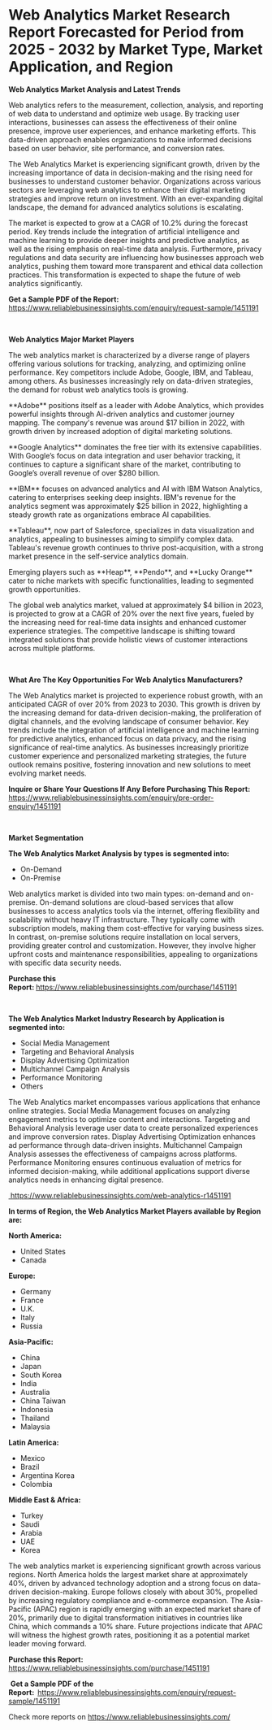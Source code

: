 <p><h1>Web Analytics Market Research Report Forecasted for Period from 2025 -  2032 by Market Type, Market Application, and Region</h1></p><p><strong>Web Analytics Market Analysis and Latest Trends</strong></p>
<p><p>Web analytics refers to the measurement, collection, analysis, and reporting of web data to understand and optimize web usage. By tracking user interactions, businesses can assess the effectiveness of their online presence, improve user experiences, and enhance marketing efforts. This data-driven approach enables organizations to make informed decisions based on user behavior, site performance, and conversion rates.</p><p>The Web Analytics Market is experiencing significant growth, driven by the increasing importance of data in decision-making and the rising need for businesses to understand customer behavior. Organizations across various sectors are leveraging web analytics to enhance their digital marketing strategies and improve return on investment. With an ever-expanding digital landscape, the demand for advanced analytics solutions is escalating.</p><p>The market is expected to grow at a CAGR of 10.2% during the forecast period. Key trends include the integration of artificial intelligence and machine learning to provide deeper insights and predictive analytics, as well as the rising emphasis on real-time data analysis. Furthermore, privacy regulations and data security are influencing how businesses approach web analytics, pushing them toward more transparent and ethical data collection practices. This transformation is expected to shape the future of web analytics significantly.</p></p>
<p><strong>Get a Sample PDF of the Report:&nbsp;</strong> <a href="https://www.reliablebusinessinsights.com/enquiry/request-sample/1451191?utm_campaign=2524&utm_medium=2&utm_source=Github&utm_content=ia&utm_term=09032025&utm_id=web-analytics">https://www.reliablebusinessinsights.com/enquiry/request-sample/1451191</a></p>
<p>&nbsp;</p>
<p><strong>Web Analytics Major Market Players</strong></p>
<p><p>The web analytics market is characterized by a diverse range of players offering various solutions for tracking, analyzing, and optimizing online performance. Key competitors include Adobe, Google, IBM, and Tableau, among others. As businesses increasingly rely on data-driven strategies, the demand for robust web analytics tools is growing.</p><p>**Adobe** positions itself as a leader with Adobe Analytics, which provides powerful insights through AI-driven analytics and customer journey mapping. The company's revenue was around $17 billion in 2022, with growth driven by increased adoption of digital marketing solutions.</p><p>**Google Analytics** dominates the free tier with its extensive capabilities. With Google’s focus on data integration and user behavior tracking, it continues to capture a significant share of the market, contributing to Google’s overall revenue of over $280 billion.</p><p>**IBM** focuses on advanced analytics and AI with IBM Watson Analytics, catering to enterprises seeking deep insights. IBM's revenue for the analytics segment was approximately $25 billion in 2022, highlighting a steady growth rate as organizations embrace AI capabilities.</p><p>**Tableau**, now part of Salesforce, specializes in data visualization and analytics, appealing to businesses aiming to simplify complex data. Tableau's revenue growth continues to thrive post-acquisition, with a strong market presence in the self-service analytics domain.</p><p>Emerging players such as **Heap**, **Pendo**, and **Lucky Orange** cater to niche markets with specific functionalities, leading to segmented growth opportunities. </p><p>The global web analytics market, valued at approximately $4 billion in 2023, is projected to grow at a CAGR of 20% over the next five years, fueled by the increasing need for real-time data insights and enhanced customer experience strategies. The competitive landscape is shifting toward integrated solutions that provide holistic views of customer interactions across multiple platforms.</p></p>
<p>&nbsp;</p>
<p><strong>What Are The Key Opportunities For Web Analytics Manufacturers?</strong></p>
<p><p>The Web Analytics market is projected to experience robust growth, with an anticipated CAGR of over 20% from 2023 to 2030. This growth is driven by the increasing demand for data-driven decision-making, the proliferation of digital channels, and the evolving landscape of consumer behavior. Key trends include the integration of artificial intelligence and machine learning for predictive analytics, enhanced focus on data privacy, and the rising significance of real-time analytics. As businesses increasingly prioritize customer experience and personalized marketing strategies, the future outlook remains positive, fostering innovation and new solutions to meet evolving market needs.</p></p>
<p><strong>Inquire or Share Your Questions If Any Before Purchasing This Report:</strong> <a href="https://www.reliablebusinessinsights.com/enquiry/pre-order-enquiry/1451191?utm_campaign=2524&utm_medium=2&utm_source=Github&utm_content=ia&utm_term=09032025&utm_id=web-analytics">https://www.reliablebusinessinsights.com/enquiry/pre-order-enquiry/1451191</a></p>
<p>&nbsp;</p>
<p><strong>Market Segmentation</strong></p>
<p><strong>The Web Analytics Market Analysis by types is segmented into:</strong></p>
<p><ul><li>On-Demand</li><li>On-Premise</li></ul></p>
<p><p>Web analytics market is divided into two main types: on-demand and on-premise. On-demand solutions are cloud-based services that allow businesses to access analytics tools via the internet, offering flexibility and scalability without heavy IT infrastructure. They typically come with subscription models, making them cost-effective for varying business sizes. In contrast, on-premise solutions require installation on local servers, providing greater control and customization. However, they involve higher upfront costs and maintenance responsibilities, appealing to organizations with specific data security needs.</p></p>
<p><strong>Purchase this Report:&nbsp;</strong><a href="https://www.reliablebusinessinsights.com/purchase/1451191?utm_campaign=2524&utm_medium=2&utm_source=Github&utm_content=ia&utm_term=09032025&utm_id=web-analytics">https://www.reliablebusinessinsights.com/purchase/1451191</a></p>
<p>&nbsp;</p>
<p><strong>The Web Analytics Market Industry Research by Application is segmented into:</strong></p>
<p><ul><li>Social Media Management</li><li>Targeting and Behavioral Analysis</li><li>Display Advertising Optimization</li><li>Multichannel Campaign Analysis</li><li>Performance Monitoring</li><li>Others</li></ul></p>
<p><p>The Web Analytics market encompasses various applications that enhance online strategies. Social Media Management focuses on analyzing engagement metrics to optimize content and interactions. Targeting and Behavioral Analysis leverage user data to create personalized experiences and improve conversion rates. Display Advertising Optimization enhances ad performance through data-driven insights. Multichannel Campaign Analysis assesses the effectiveness of campaigns across platforms. Performance Monitoring ensures continuous evaluation of metrics for informed decision-making, while additional applications support diverse analytics needs in enhancing digital presence.</p></p>
<p><a href="https://www.reliablebusinessinsights.com/web-analytics-r1451191?utm_campaign=2524&utm_medium=2&utm_source=Github&utm_content=ia&utm_term=09032025&utm_id=web-analytics">&nbsp;https://www.reliablebusinessinsights.com/web-analytics-r1451191</a></p>
<p><strong>In terms of Region, the Web Analytics Market Players available by Region are:</strong></p>
<p>
    <p> <strong> North America: </strong>
        <ul>
            <li>United States</li>
            <li>Canada</li>
        </ul>
        </p> 
    <p> <strong> Europe: </strong>
        <ul>
            <li>Germany</li>
            <li>France</li>
            <li>U.K.</li>
            <li>Italy</li>
            <li>Russia</li>
        </ul>
        </p> 
    <p> <strong> Asia-Pacific: </strong>
        <ul>
            <li>China</li>
            <li>Japan</li>
            <li>South Korea</li>
            <li>India</li>
            <li>Australia</li>
            <li>China Taiwan</li>
            <li>Indonesia</li>
            <li>Thailand</li>
            <li>Malaysia</li>
        </ul>
        </p> 
    <p> <strong> Latin America: </strong>
        <ul>
            <li>Mexico</li>
            <li>Brazil</li>
            <li>Argentina Korea</li>
            <li>Colombia</li>
        </ul>
        </p> 
    <p> <strong> Middle East & Africa: </strong>
        <ul>
            <li>Turkey</li>
            <li>Saudi</li>
            <li>Arabia</li>
            <li>UAE</li>
            <li>Korea</li>
        </ul>
    </p>
    </p>
<p><p>The web analytics market is experiencing significant growth across various regions. North America holds the largest market share at approximately 40%, driven by advanced technology adoption and a strong focus on data-driven decision-making. Europe follows closely with about 30%, propelled by increasing regulatory compliance and e-commerce expansion. The Asia-Pacific (APAC) region is rapidly emerging with an expected market share of 20%, primarily due to digital transformation initiatives in countries like China, which commands a 10% share. Future projections indicate that APAC will witness the highest growth rates, positioning it as a potential market leader moving forward.</p></p>
<p><strong>Purchase this Report: </strong><a href="https://www.reliablebusinessinsights.com/purchase/1451191?utm_campaign=2524&utm_medium=2&utm_source=Github&utm_content=ia&utm_term=09032025&utm_id=web-analytics">https://www.reliablebusinessinsights.com/purchase/1451191</a></p>
<p>&nbsp;<strong>Get a Sample PDF of the Report:&nbsp;&nbsp;</strong><a href="https://www.reliablebusinessinsights.com/enquiry/request-sample/1451191?utm_campaign=2524&utm_medium=2&utm_source=Github&utm_content=ia&utm_term=09032025&utm_id=web-analytics">https://www.reliablebusinessinsights.com/enquiry/request-sample/1451191</a></p>
<p><strong></strong></p>
<p>Check more reports on <a href="https://www.reliablebusinessinsights.com/?utm_campaign=2524&utm_medium=2&utm_source=Github&utm_content=ia&utm_term=09032025&utm_id=web-analytics">https://www.reliablebusinessinsights.com/</a></p>